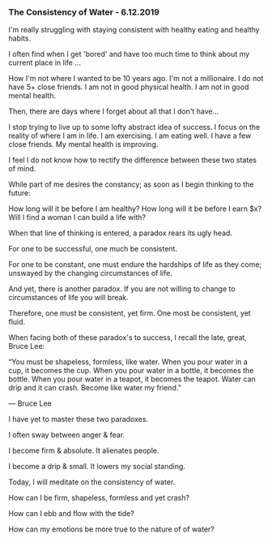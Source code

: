 ### The Consistency of Water - 6.12.2019

I'm really struggling with staying consistent with healthy eating and healthy habits.

 I often find when I get 'bored' and have too much time to think about my current place in life ... 

How I'm not where I wanted to be 10 years ago. I'm not a millionaire. I do not have 5+ close friends. I am not in good physical health. I am not in good mental health. 

Then, there are days where I forget about all that I don't have... 

I stop trying to live up to some lofty abstract idea of success. I focus on the reality of where I am in life. I am exercising. I am eating well. I have a few close friends. My mental health is improving. 

I feel I do not know how to rectify the difference between these two states of mind.

While part of me desires the constancy; as soon as I begin thinking to the future: 

How long will it be before I am healthy? How long will it be before I earn $x? Will I find a woman I can build a life with?

When that line of thinking is entered, a paradox rears its ugly head.

For one to be successful, one much be consistent. 

For one to be constant, one must endure the hardships of life as they come; unswayed by the changing circumstances of life.

And yet, there is another paradox. If you are not willing to change to circumstances of life you will break. 

Therefore, one must be consistent, yet firm. One most be consistent, yet fluid.

When facing both of these paradox's to success, I recall the late, great, Bruce Lee:

“You must be shapeless, formless, like water. When you pour water in a cup, it becomes the cup. When you pour water in a bottle, it becomes the bottle. When you pour water in a teapot, it becomes the teapot. Water can drip and it can crash. Become like water my friend.”

― Bruce Lee

I have yet to master these two paradoxes. 

I often sway between anger & fear. 

I become firm & absolute. It alienates people.

I become a drip & small. It lowers my social standing.

Today, I will meditate on the consistency of water. 

How can I be firm, shapeless, formless and yet crash?

How can I ebb and flow with the tide?

How can my emotions be more true to the nature of of water?
